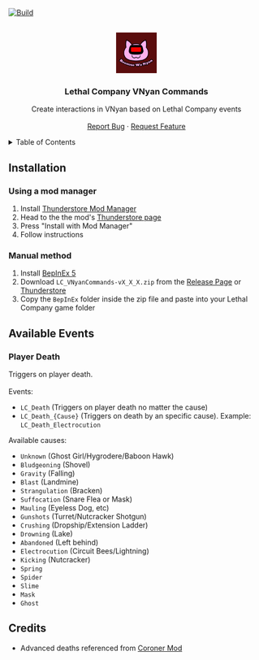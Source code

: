 [![Build](https://github.com/jorgev259/LC_VNyanCommands/actions/workflows/main.yml/badge.svg)](https://github.com/jorgev259/LC_VNyanCommands/actions/workflows/main.yml)

<br />
<div align="center">
  <a href="https://github.com/jorgev259/LC_VNyanCommands">
    <img src="https://github.com/jorgev259/LC_VNyanCommands/raw/main/Assets/icon.png" alt="Logo" width="80" height="80">
  </a>

  <h3 align="center">Lethal Company VNyan Commands</h3>

  <p align="center">
    Create interactions in VNyan based on Lethal Company events
    <br />
    <br />
    <a href="https://github.com/jorgev259/LC_VNyanCommands/issues">Report Bug</a>
    ·
    <a href="https://github.com/jorgev259/LC_VNyanCommands/issues">Request Feature</a>
  </p>
</div>

<details>
  <summary>Table of Contents</summary>
  <ol>
    <li>
      <a href="#installation">Installation</a>
      <ul>
        <li><a href="#using-a-mod-manager">Preferred Method: Using a mod manager</a></li>
        <li><a href="#manual-method">Manual Method</a></li>
      </ul>
    </li>
    <li><a href="#events">Available Events</a></li>
    <li>
    <a>Configuring VNyan</a>
      <ul>
        <li><a>Using premade graphs</a></li>
        <li><a>Creating graph from scratch</a></li>
      </ul>
    </li>
    <li><a>Advanced Configuration</a></li>
    <li><a>Contact</a></li>
    <li><a href="#credits">Credits</a></li>
    <li><a>License</a></li>
  </ol>
</details>

## Installation

### Using a mod manager

1. Install [Thunderstore Mod Manager](https://www.overwolf.com/oneapp/Thunderstore-Thunderstore_Mod_Manager)
2. Head to the the mod's [Thunderstore page](https://thunderstore.io/c/lethal-company/p/thechitoteam/VNyanCommands/)
3. Press "Install with Mod Manager"
4. Follow instructions

### Manual method

1. Install [BepInEx 5](https://docs.bepinex.dev/articles/user_guide/installation/index.html)
2. Download `LC_VNyanCommands-vX_X_X.zip` from the [Release Page](https://github.com/jorgev259/LC_VNyanCommands/releases/) or [Thunderstore](https://thunderstore.io/c/lethal-company/p/thechitoteam/VNyanCommands/)
3. Copy the `BepInEx` folder inside the zip file and paste into your Lethal Company game folder

## Available Events

### Player Death

Triggers on player death.
<br />
<br />
Events:

- `LC_Death` (Triggers on player death no matter the cause)
- `LC_Death_{Cause}` (Triggers on death by an specific cause). Example: `LC_Death_Electrocution`

Available causes:

- `Unknown` (Ghost Girl/Hygrodere/Baboon Hawk)
- `Bludgeoning` (Shovel)
- `Gravity` (Falling)
- `Blast` (Landmine)
- `Strangulation` (Bracken)
- `Suffocation` (Snare Flea or Mask)
- `Mauling` (Eyeless Dog, etc)
- `Gunshots` (Turret/Nutcracker Shotgun)
- `Crushing` (Dropship/Extension Ladder)
- `Drowning` (Lake)
- `Abandoned` (Left behind)
- `Electrocution` (Circuit Bees/Lightning)
- `Kicking` (Nutcracker)
- `Spring`
- `Spider`
- `Slime`
- `Mask`
- `Ghost`

## Credits

- Advanced deaths referenced from [Coroner Mod](https://github.com/EliteMasterEric/Coroner)

